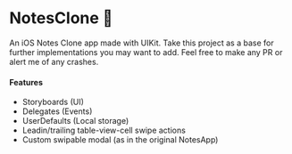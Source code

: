 # NotesClone 📝
An iOS Notes Clone app made with UIKit. Take this project as a base for further implementations you may want to add. Feel free to make any PR or alert me of any crashes.
#### Features
- Storyboards (UI)
- Delegates (Events)
- UserDefaults (Local storage)
- Leadin/trailing table-view-cell swipe actions
- Custom swipable modal (as in the original NotesApp)

<br />
